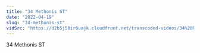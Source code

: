 ```yaml
---
title: "34 Methonis ST"
date: "2022-04-19"
slug: "34-methonis-st"
vidSrc: "https://d2b5j58ir6uajk.cloudfront.net/transcoded-videos/34%20Methonis%20ST.mp4"
---
```


34 Methonis ST
